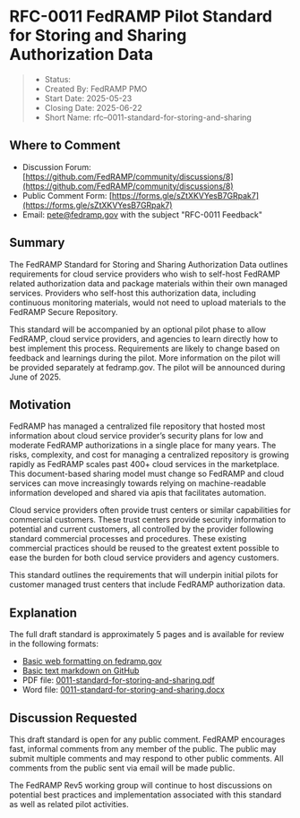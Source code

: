 # RFC-0011 FedRAMP Pilot Standard for Storing and Sharing Authorization Data

> - Status:
> - Created By: FedRAMP PMO
> - Start Date: 2025-05-23
> - Closing Date: 2025-06-22
> - Short Name: rfc–0011-standard-for-storing-and-sharing

## Where to Comment

- Discussion Forum: [https://github.com/FedRAMP/community/discussions/8](https://github.com/FedRAMP/community/discussions/8)
- Public Comment Form: [https://forms.gle/sZtXKVYesB7GRpak7](https://forms.gle/sZtXKVYesB7GRpak7)
- Email: pete@fedramp.gov with the subject "RFC-0011 Feedback"

## Summary

The FedRAMP Standard for Storing and Sharing Authorization Data outlines requirements for cloud service providers who wish to self-host FedRAMP related authorization data and package materials within their own managed services. Providers who self-host this authorization data, including continuous monitoring materials, would not need to upload materials to the FedRAMP Secure Repository.

This standard will be accompanied by an optional pilot phase to allow FedRAMP, cloud service providers, and agencies to learn directly how to best implement this process. Requirements are likely to change based on feedback and learnings during the pilot. More information on the pilot will be provided separately at fedramp.gov. The pilot will be announced during June of 2025.

## Motivation

FedRAMP has managed a centralized file repository that hosted most information about cloud service provider’s security plans for low and moderate FedRAMP authorizations in a single place for many years. The risks, complexity, and cost for managing a centralized repository is growing rapidly as FedRAMP scales past 400+ cloud services in the marketplace. This document-based sharing model must change so FedRAMP and cloud services can move increasingly towards relying on machine-readable information developed and shared via apis that facilitates automation.

Cloud service providers often provide trust centers or similar capabilities for commercial customers. These trust centers provide security information to potential and current customers, all controlled by the provider following standard commercial processes and procedures. These existing commercial practices should be reused to the greatest extent possible to ease the burden for both cloud service providers and agency customers.

This standard outlines the requirements that will underpin initial pilots for customer managed trust centers that include FedRAMP authorization data.

## Explanation

The full draft standard is approximately 5 pages and is available for review in the following formats:

- [Basic web formatting on fedramp.gov](https://fedramp.gov/updates/rfcs/0011)
- [Basic text markdown on GitHub](https://github.com/FedRAMP/community/discussions/8)
- PDF file: [0011-standard-for-storing-and-sharing.pdf](https://github.com/FedRAMP/rfcs/raw/main/rfc/assets/0011-standard-for-storing-and-sharing.pdf)
- Word file: [0011-standard-for-storing-and-sharing.docx](https://github.com/FedRAMP/rfcs/raw/main/rfc/assets/0011-standard-for-storing-and-sharing.docx)

## Discussion Requested

This draft standard is open for any public comment. FedRAMP encourages fast, informal comments from any member of the public. The public may submit multiple comments and may respond to other public comments. All comments from the public sent via email will be made public.

The FedRAMP Rev5 working group will continue to host discussions on potential best practices and implementation associated with this standard as well as related pilot activities.


